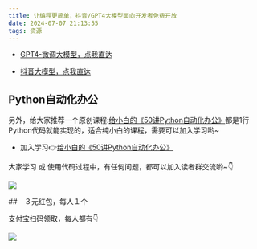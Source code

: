 ```yaml
---
title: 让编程更简单，抖音/GPT4大模型面向开发者免费开放
date: 2024-07-07 21:13:55
tags: 资源
---
```




- [GPT4-微调大模型，点我直达](https://openai.com/index/gpt-4o-fine-tuning/)

- [抖音大模型，点我直达](www.marscode.cn)


## Python自动化办公

另外，给大家推荐一个原创课程:[给小白的《50讲Python自动化办公》](https://www.python-office.com/course/50-python-office.html)都是1行Python代码就能实现的，适合纯小白的课程，需要可以加入学习哟~

- 加入学习👉[给小白的《50讲Python自动化办公》](https://www.python-office.com/course/50-python-office.html)

大家学习 或 使用代码过程中，有任何问题，都可以加入读者群交流哟~👇


![](https://python-office-1300615378.cos.ap-chongqing.myqcloud.com/group/0816.jpg)

##　３元红包，每人１个

支付宝扫码领取，每人都有👇

![](https://ads-1300615378.cos.ap-guangzhou.myqcloud.com/alipay/hong.jpg)
